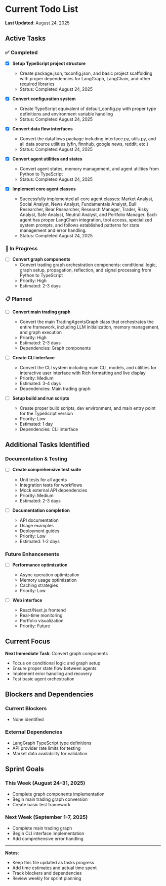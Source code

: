 # Current Todo List

**Last Updated**: August 24, 2025

## Active Tasks

### ✅ Completed
- [x] **Setup TypeScript project structure**
  - Create package.json, tsconfig.json, and basic project scaffolding with proper dependencies for LangGraph, LangChain, and other required libraries
  - Status: Completed August 24, 2025

- [x] **Convert configuration system**
  - Create TypeScript equivalent of default_config.py with proper type definitions and environment variable handling
  - Status: Completed August 24, 2025

- [x] **Convert data flow interfaces**
  - Convert the dataflows package including interface.py, utils.py, and all data source utilities (yfin, finnhub, google news, reddit, etc.)
  - Status: Completed August 24, 2025

- [x] **Convert agent utilities and states**
  - Convert agent states, memory management, and agent utilities from Python to TypeScript
  - Status: Completed August 24, 2025

- [x] **Implement core agent classes**
  - Successfully implemented all core agent classes: Market Analyst, Social Analyst, News Analyst, Fundamentals Analyst, Bull Researcher, Bear Researcher, Research Manager, Trader, Risky Analyst, Safe Analyst, Neutral Analyst, and Portfolio Manager. Each agent has proper LangChain integration, tool access, specialized system prompts, and follows established patterns for state management and error handling.
  - Status: Completed August 24, 2025

### 🚧 In Progress
- [ ] **Convert graph components**
  - Convert trading graph orchestration components: conditional logic, graph setup, propagation, reflection, and signal processing from Python to TypeScript
  - Priority: High
  - Estimated: 2-3 days

### 📋 Planned
- [ ] **Convert main trading graph**
  - Convert the main TradingAgentsGraph class that orchestrates the entire framework, including LLM initialization, memory management, and graph execution
  - Priority: High
  - Estimated: 2-3 days
  - Dependencies: Graph components

- [ ] **Create CLI interface**
  - Convert the CLI system including main CLI, models, and utilities for interactive user interface with Rich formatting and live display
  - Priority: Medium
  - Estimated: 3-4 days
  - Dependencies: Main trading graph

- [ ] **Setup build and run scripts**
  - Create proper build scripts, dev environment, and main entry point for the TypeScript version
  - Priority: Low
  - Estimated: 1 day
  - Dependencies: CLI interface

## Additional Tasks Identified

### Documentation & Testing
- [ ] **Create comprehensive test suite**
  - Unit tests for all agents
  - Integration tests for workflows
  - Mock external API dependencies
  - Priority: Medium
  - Estimated: 2-3 days

- [ ] **Documentation completion**
  - API documentation
  - Usage examples
  - Deployment guides
  - Priority: Low
  - Estimated: 1-2 days

### Future Enhancements
- [ ] **Performance optimization**
  - Async operation optimization
  - Memory usage optimization
  - Caching strategies
  - Priority: Low

- [ ] **Web interface**
  - React/Next.js frontend
  - Real-time monitoring
  - Portfolio visualization
  - Priority: Future

## Current Focus

**Next Immediate Task**: Convert graph components
- Focus on conditional logic and graph setup
- Ensure proper state flow between agents
- Implement error handling and recovery
- Test basic agent orchestration

## Blockers and Dependencies

### Current Blockers
- None identified

### External Dependencies
- LangGraph TypeScript type definitions
- API provider rate limits for testing
- Market data availability for validation

## Sprint Goals

### This Week (August 24-31, 2025)
- Complete graph components implementation
- Begin main trading graph conversion
- Create basic test framework

### Next Week (September 1-7, 2025)
- Complete main trading graph
- Begin CLI interface implementation
- Add comprehensive error handling

---

**Notes**: 
- Keep this file updated as tasks progress
- Add time estimates and actual time spent
- Track blockers and dependencies
- Review weekly for sprint planning